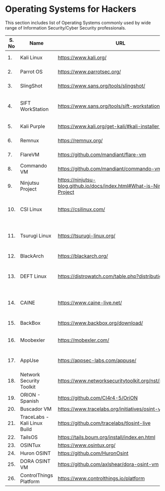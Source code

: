 # Operating Systems for Hackers

This section includes list of Operating Systems commonly used by wide range of Information Security/Cyber Security professionals. 

| S. No | Name | URL | Type |
| ----- | ---- | --- | ---- |
| 1.    | Kali Linux | https://www.kali.org/ | Penetration Testing | 
| 2.    | Parrot OS  | https://www.parrotsec.org/  | Penetration Testing | 
| 3.    | SlingShot  | https://www.sans.org/tools/slingshot/  | Penetration Testing | 
| 4.    | SIFT WorkStation | https://www.sans.org/tools/sift-workstation/  | Digital Forensics & Incident Response | 
| 5.    | Kali Purple | https://www.kali.org/get-kali/#kali-installer-images  | Blue Teaming | 
| 6.    | Remnux  | https://remnux.org/  | Malware Analysis | 
| 7.    | FlareVM  | https://github.com/mandiant/flare-vm  | Malware Analysis | 
| 8.    | Commando VM   | https://github.com/mandiant/commando-vm  | Penetration Testing | 
| 9.    | Ninjutsu Project | https://ninjutsu-blog.github.io/docs/index.html#What-is-Ninjutsu-Project  | Penetration Testing | 
| 10.   | CSI Linux   | https://csilinux.com/  | Digital Forensics & Incident Response | 
| 11.   |  Tsurugi Linux   | https://tsurugi-linux.org/  | Digital Forensics & Incident Response | 
| 12.   | BlackArch  | https://blackarch.org/  | Penetration Testing | 
| 13.   | DEFT Linux   | https://distrowatch.com/table.php?distribution=deft   | Digital Forensics & Incident Response | 
| 14.   | CAINE   | https://www.caine-live.net/  | Digital Forensics & Incident Response | 
| 15.   | BackBox   | https://www.backbox.org/download/  | Penetration Testing | 
| 16.   | Moobexler  | https://mobexler.com/  | Mobile Penetration Testing | 
| 17.   | AppUse  | https://appsec-labs.com/appuse/  | Mobile Penetration Testing | 
| 18.   | Network Security Toolkit  | https://www.networksecuritytoolkit.org/nst/index.html  | Network Security | 
| 19.   | ORION - Spanish  |  https://github.com/Cl4r4-5/OriON  | OSINT | 
| 20.   | Buscador VM  | https://www.tracelabs.org/initiatives/osint-vm  | OSINT   | 
| 21.   | TraceLabs - Kali Linux Build  | https://github.com/tracelabs/tlosint-live  | OSINT | 
| 22.   | TailsOS | https://tails.boum.org/install/index.en.html | OSINT | 
| 23.   | OSINTux  | https://www.osintux.org/   | OSINT | 
| 24.   | Huron OSINT   | https://github.com/HuronOsint  | OSINT | 
| 25.   | DORA OSINT VM   | https://github.com/axlshear/dora-osint-vm  | OSINT | 
| 26.   | ControlThings Platform  | https://www.controlthings.io/platform | ICS/SCADA |




